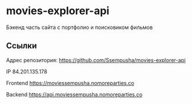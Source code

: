 # movies-explorer-api

Бэкенд часть сайта с портфолио и поисковиком фильмов

## Ссылки

Адрес репозитория: https://github.com/Ssempusha/movies-explorer-api

IP 84.201.135.178

Frontend https://moviessempusha.nomoreparties.co

Backend https://api.moviessempusha.nomoreparties.co
